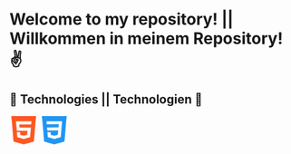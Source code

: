 # Welcome to my repository! || Willkommen in meinem Repository!✌️
## 🔻 Technologies || Technologien 🔻

<img src="./html-5.png" alt="html-logo" width="50"/> <img src="./css-3.png" alt="css-logo" width="50"/>


<!--
**Tiguer04/Tiguer04** is a ✨ _special_ ✨ repository because its `README.md` (this file) appears on your GitHub profile.

Here are some ideas to get you started:

- 🔭 I’m currently working on ...
- 🌱 I’m currently learning ...
- 👯 I’m looking to collaborate on ...
- 🤔 I’m looking for help with ...
- 💬 Ask me about ...
- 📫 How to reach me: ...
- 😄 Pronouns: ...
- ⚡ Fun fact: ...
-->
